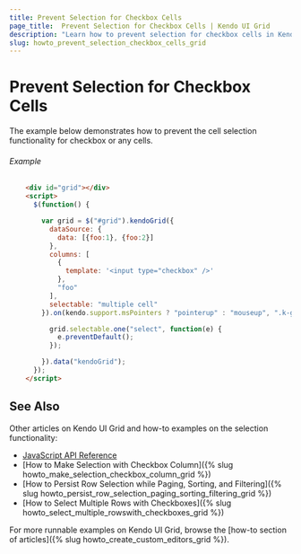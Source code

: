 ```yaml
---
title: Prevent Selection for Checkbox Cells
page_title:  Prevent Selection for Checkbox Cells | Kendo UI Grid
description: "Learn how to prevent selection for checkbox cells in Kendo UI Grid."
slug: howto_prevent_selection_checkbox_cells_grid
---
```


# Prevent Selection for Checkbox Cells

The example below demonstrates how to prevent the cell selection functionality for checkbox or any cells.

###### Example

```html
    <div id="grid"></div>
    <script>
      $(function() {

        var grid = $("#grid").kendoGrid({
          dataSource: {
            data: [{foo:1}, {foo:2}]
          },
          columns: [
            {
              template: '<input type="checkbox" />'
            },
            "foo"
          ],
          selectable: "multiple cell"
        }).on(kendo.support.msPointers ? "pointerup" : "mouseup", ".k-grid-content tr > td:first-child", function () {

          grid.selectable.one("select", function(e) {
            e.preventDefault();
          });

        }).data("kendoGrid");
      });
    </script>
```

## See Also

Other articles on Kendo UI Grid and how-to examples on the selection functionality:

* [JavaScript API Reference](/api/javascript/ui/grid)
* [How to Make Selection with Checkbox Column]({% slug howto_make_selection_checkbox_column_grid %})
* [How to Persist Row Selection while Paging, Sorting, and Filtering]({% slug howto_persist_row_selection_paging_sorting_filtering_grid %})
* [How to Select Multiple Rows with Checkboxes]({% slug howto_select_multiple_rowswith_checkboxes_grid %})

For more runnable examples on Kendo UI Grid, browse the [how-to section of articles]({% slug howto_create_custom_editors_grid %}).
